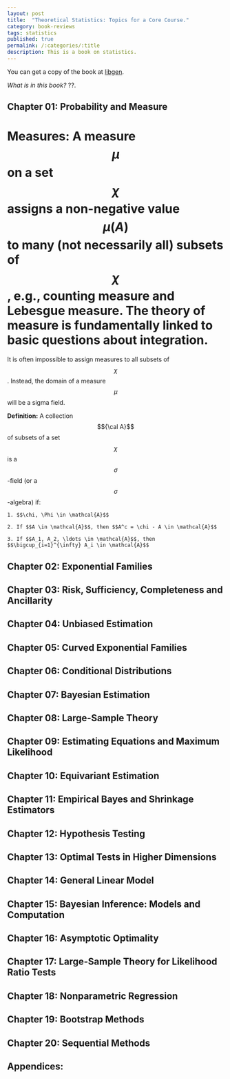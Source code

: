 ```yaml
---
layout: post
title:  "Theoretical Statistics: Topics for a Core Course."
category: book-reviews
tags: statistics
published: true
permalink: /:categories/:title
description: This is a book on statistics.
---
```


You can get a copy of the book at [libgen].

*What is in this book?* ??.

## **Chapter 01: Probability and Measure**

# **Measures:** A measure $$\mu$$ on a set $$\chi$$ assigns a non-negative value $$\mu(A)$$ to many (not necessarily all) subsets of $$\chi$$, e.g., counting measure and Lebesgue measure. The theory of measure is fundamentally linked to basic questions about integration.

It is often impossible to assign measures to all subsets of $$\chi$$. Instead, the domain of a measure $$\mu$$ will be a sigma field.

**Definition:** A collection $${\cal A}$$ of subsets of a set $$\chi$$ is a $$\sigma$$-field (or a $$\sigma$$-algebra) if:

	1. $$\chi, \Phi \in \mathcal{A}$$
	
	2. If $$A \in \mathcal{A}$$, then $$A^c = \chi - A \in \mathcal{A}$$
	
	3. If $$A_1, A_2, \ldots \in \mathcal{A}$$, then $$\bigcup_{i=1}^{\infty} A_i \in \mathcal{A}$$

## **Chapter 02: Exponential Families**

## **Chapter 03: Risk, Sufficiency, Completeness and Ancillarity**

## **Chapter 04: Unbiased Estimation**

## **Chapter 05: Curved Exponential Families**

## **Chapter 06: Conditional Distributions**

## **Chapter 07: Bayesian Estimation**

## **Chapter 08: Large-Sample Theory**

## **Chapter 09: Estimating Equations and Maximum Likelihood**

## **Chapter 10: Equivariant Estimation**

## **Chapter 11: Empirical Bayes and Shrinkage Estimators**

## **Chapter 12: Hypothesis Testing**

## **Chapter 13: Optimal Tests in Higher Dimensions**

## **Chapter 14: General Linear Model**

## **Chapter 15: Bayesian Inference: Models and Computation**

## **Chapter 16: Asymptotic Optimality**

## **Chapter 17: Large-Sample Theory for Likelihood Ratio Tests**

## **Chapter 18: Nonparametric Regression**

## **Chapter 19: Bootstrap Methods**

## **Chapter 20: Sequential Methods**

## **Appendices:**

[jekyll-docs]: https://jekyllrb.com/docs/home
[jekyll-gh]:   https://github.com/jekyll/jekyll
[jekyll-talk]: https://talk.jekyllrb.com/
[cmi]: https://www.cmi.ac.in
[google]: https://www.google.com
[gmail]: https://www.gmail.com
[govind]: https://www.cmi.ac.in/~govind
[libgen]: http://libgen.io

<script type="text/javascript" async
  src="https://cdnjs.cloudflare.com/ajax/libs/mathjax/2.7.2/MathJax.js?config=TeX-MML-AM_CHTML">
</script>

